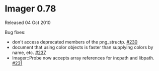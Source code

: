 # Imager 0.78

Released 04 Oct 2010

Bug fixes:
- don't access deprecated members of the png_structp. [#230](https://github.com/tonycoz/imager/issues/230)
- document that using color objects is faster than supplying colors by name, etc. [#237](https://github.com/tonycoz/imager/issues/237)
- Imager::Probe now accepts array references for incpath and libpath. [#231](https://github.com/tonycoz/imager/issues/231)